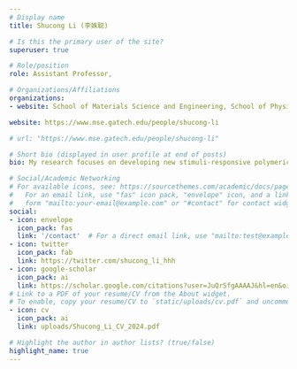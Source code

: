 ```yaml
---
# Display name
title: Shucong Li (李姝聪)

# Is this the primary user of the site?
superuser: true

# Role/position
role: Assistant Professor, 

# Organizations/Affiliations
organizations:
- website: School of Materials Science and Engineering, School of Physics, Georgia Tech

website: https://www.mse.gatech.edu/people/shucong-li

# url: "https://www.mse.gatech.edu/people/shucong-li"

# Short bio (displayed in user profile at end of posts)
bio: My research focuses on developing new stimuli-responsive polymeric microstructured surfaces and microactuators—leveraging fundamental principles of polymer science, chemical synthesis, mechanics, and advanced nano/microfabrication techniques—for applications in miniaturized soft robotics as well as optical and mechanical meta-devices. 

# Social/Academic Networking
# For available icons, see: https://sourcethemes.com/academic/docs/page-builder/#icons
#   For an email link, use "fas" icon pack, "envelope" icon, and a link in the
#   form "mailto:your-email@example.com" or "#contact" for contact widget.
social:
- icon: envelope
  icon_pack: fas
  link: '/contact'  # For a direct email link, use "mailto:test@example.org".
- icon: twitter
  icon_pack: fab
  link: https://twitter.com/shucong_li_hhh
- icon: google-scholar
  icon_pack: ai
  link: https://scholar.google.com/citations?user=JuQrSfgAAAAJ&hl=en&oi=ao
# Link to a PDF of your resume/CV from the About widget.
# To enable, copy your resume/CV to `static/uploads/cv.pdf` and uncomment the lines below.
- icon: cv
  icon_pack: ai
  link: uploads/Shucong_Li_CV_2024.pdf

# Highlight the author in author lists? (true/false)
highlight_name: true
---
```

